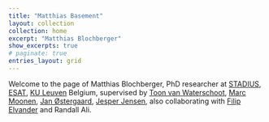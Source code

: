 ```yaml
---
title: "Matthias Basement"
layout: collection
collection: home
excerpt: "Matthias Blochberger"
show_excerpts: true
# paginate: true
entries_layout: grid
---
```


Welcome to the page of Matthias Blochberger, PhD researcher at
[STADIUS](https://www.esat.kuleuven.be/stadius/), [ESAT](https://www.esat.kuleuven.be/),
[KU Leuven](https://www.kuleuven.be/english/) Belgium, supervised by [Toon van
Waterschoot](https://tvanwate.github.io/), [Marc Moonen](https://www.esat.kuleuven.be/stadius/person.php?id=2), [Jan Østergaard](https://vbn.aau.dk/en/persons/104838), [Jesper Jensen](https://vbn.aau.dk/en/persons/101379),
also collaborating with [Filip Elvander](https://www.aalto.fi/en/people/filip-elvander) and Randall Ali.